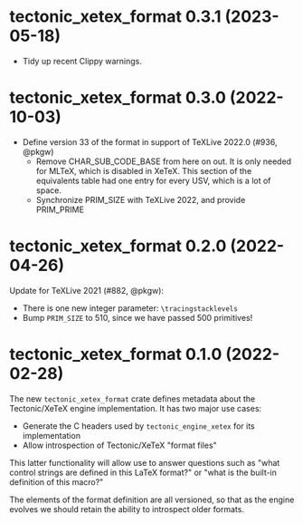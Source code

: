 # tectonic_xetex_format 0.3.1 (2023-05-18)

- Tidy up recent Clippy warnings.


# tectonic_xetex_format 0.3.0 (2022-10-03)

- Define version 33 of the format in support of TeXLive 2022.0 (#936, @pkgw)
  - Remove CHAR_SUB_CODE_BASE from here on out. It is only needed for MLTeX,
    which is disabled in XeTeX. This section of the equivalents table had one
    entry for every USV, which is a lot of space.
  - Synchronize PRIM_SIZE with TeXLive 2022, and provide PRIM_PRIME

# tectonic_xetex_format 0.2.0 (2022-04-26)

Update for TeXLive 2021 (#882, @pkgw):

- There is one new integer parameter: `\tracingstacklevels`
- Bump `PRIM_SIZE` to 510, since we have passed 500 primitives!


# tectonic_xetex_format 0.1.0 (2022-02-28)

The new `tectonic_xetex_format` crate defines metadata about the Tectonic/XeTeX
engine implementation. It has two major use cases:

- Generate the C headers used by `tectonic_engine_xetex` for its implementation
- Allow introspection of Tectonic/XeTeX "format files"

This latter functionality will allow use to answer questions such as "what
control strings are defined in this LaTeX format?" or "what is the built-in
definition of this macro?"

The elements of the format definition are all versioned, so that as the engine
evolves we should retain the ability to introspect older formats.
